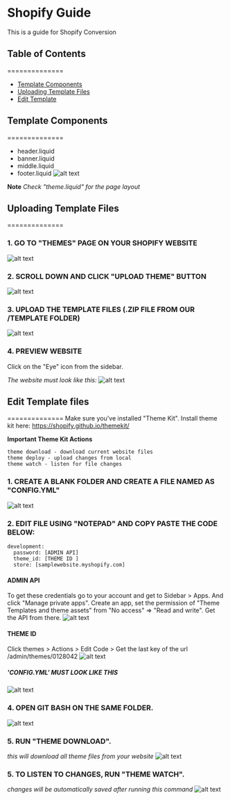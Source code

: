 # Shopify Guide
This is a guide for Shopify Conversion

## Table of Contents
==============
- [Template Components](#edit-template-files)
- [Uploading Template Files](#uploading-template-files)
- [Edit Template](#edit-template-files)

## Template Components
==============
- header.liquid
- banner.liquid
- middle.liquid
- footer.liquid
![alt text](https://github.com/prospkarl/shopifytemplate/blob/master/images/sections.png?raw=true)

**Note** _Check "theme.liquid" for the page layout_

## Uploading Template Files
==============
### 1. GO TO "THEMES" PAGE ON YOUR SHOPIFY WEBSITE
![alt text](https://github.com/prospkarl/shopifytemplate/blob/master/images/themes_page.png?raw=true)

### 2. SCROLL DOWN AND CLICK "UPLOAD THEME" BUTTON
![alt text](https://github.com/prospkarl/shopifytemplate/blob/master/images/upload_btn.png?raw=true)

### 3. UPLOAD THE TEMPLATE FILES (.ZIP FILE FROM OUR /TEMPLATE FOLDER)
![alt text](https://github.com/prospkarl/shopifytemplate/blob/master/images/upload_template.png?raw=true)

### 4. PREVIEW WEBSITE
Click on the "Eye" icon from the sidebar.

_The website must look like this:_
![alt text](https://github.com/prospkarl/shopifytemplate/blob/master/images/done_upload.png?raw=true)

## Edit Template files
==============
Make sure you've installed "Theme Kit". Install theme kit here: https://shopify.github.io/themekit/

**Important Theme Kit Actions**
```
theme download - download current website files
theme deploy - upload changes from local
theme watch - listen for file changes
```

### 1. CREATE A BLANK FOLDER AND CREATE A FILE NAMED AS "CONFIG.YML"
![alt text](https://github.com/prospkarl/shopifytemplate/blob/master/images/createconfig.PNG?raw=true)

### 2. EDIT FILE USING "NOTEPAD" AND COPY PASTE THE CODE BELOW:

```
development:
  password: [ADMIN API]
  theme_id: [THEME ID ]
  store: [samplewebsite.myshopify.com]
```

#### ADMIN API
To get these credentials go to your account and get to Sidebar > Apps. And click "Manage private apps". Create an app, set the permission of "Theme Templates and theme assets" from "No access" => "Read and write". Get the API from there.
![alt text](https://github.com/prospkarl/shopifytemplate/blob/master/images/adminapi.png?raw=true)

#### THEME ID
Click themes > Actions > Edit Code > Get the last key of the url /admin/themes/0128042
![alt text](https://github.com/prospkarl/shopifytemplate/blob/master/images/theme_id.png?raw=true)

##### _'CONFIG.YML'_ MUST LOOK LIKE THIS
![alt text](https://github.com/prospkarl/shopifytemplate/blob/master/images/configuration.png?raw=true)

### 4. OPEN GIT BASH ON THE SAME FOLDER.
![alt text](https://github.com/prospkarl/shopifytemplate/blob/master/images/gitbash.png?raw=true)

### 5. RUN "THEME DOWNLOAD".
_this will download all theme files from your website_
![alt text](https://github.com/prospkarl/shopifytemplate/blob/master/images/themedownload.png?raw=true)

### 5. TO LISTEN TO CHANGES, RUN "THEME WATCH".
_changes will be automatically saved after running this command_
![alt text](https://github.com/prospkarl/shopifytemplate/blob/master/images/themewatch.png?raw=true)
